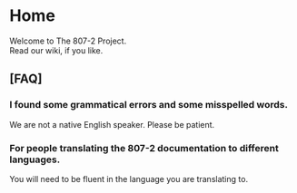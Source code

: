 # Home
Welcome to The 807-2 Project.  
Read our wiki, if you like.



## [FAQ]  
### I found some grammatical errors and some misspelled words. 
We are not a native English speaker. Please be patient.

### For people translating the 807-2 documentation to different languages.
You will need to be fluent in the language you are translating to.

